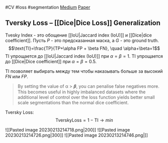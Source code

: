 #CV #loss #segmentation 
[Medium](https://towardsdatascience.com/dealing-with-class-imbalanced-image-datasets-1cbd17de76b5) [Paper](https://arxiv.org/abs/1706.05721)
## Tversky Loss – [[Dice|Dice Loss]] Generalization
Tvesky Index - это обощение [[IoU|Jaccard index (IoU)]] и [[Dice|dice coefficient]].
Пусть $P$ - это предсказанная маска, а $G$ - это ground truth.
$$\text{TI}=\frac{TP}{TP+\alpha FP + \beta FN}, \quad \alpha+\beta=1$$
$\text{TI}$ упрощается до [[IoU|Jaccard index (IoU)]] при $\alpha=\beta=1$.
$\text{TI}$ упрощается до [[Dice|Dice coefficient]] при $\alpha=\beta=0.5$.

$\text{TI}$ позволяет выбирать между тем чтобы наказывать больше за высокий $FN$ или $FP$.

>By setting the value of α > 𝜷, you can penalise false negatives more. This becomes useful in highly imbalanced datasets where the additional level of control over the loss function yields better small scale segmentations than the normal dice coefficient.

Tversky Loss:
$$\text{TverskyLoss}=1-\text{TI} \rightarrow min$$

![[Pasted image 20230213214718.png|200]]
![[Pasted image 20230213214726.png|300]]
![[Pasted image 20230213214746.png|]]
